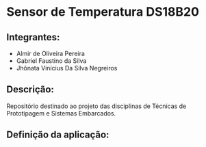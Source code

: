 # Sensor de Temperatura DS18B20
## Integrantes: 
 - Almir de Oliveira Pereira <br>
 - Gabriel Faustino da Silva <br>
 - Jhônata Vinícius Da Silva Negreiros

## Descrição:
Repositório destinado ao projeto das disciplinas de Técnicas de Prototipagem e Sistemas Embarcados.

## Definição da aplicação:
<style>.justificado {text-align: justify;text-justify: inter-word;}
Simular o controle de temperatura de um reservatório de água. Por meio do uso do microcontrolador ATmega328P, manteremos a temperatura entre xxº e yyº. Ao atingir a temperatura mínima ou máxima do intervalo, um sinal sonoro será emitido pelo <i>buzzer</i>, o que substituiria de liga e desliga de uma resistência para manutenção da temperatura de um aquário, por exemplo. Com a utilização de um <i>push button</i>, poderemos criar um "modo silencioso", no qual ao invés do <i>buzzer</i> ser acionado nas circunstâncias específicas, um led vermelho seria acionado. As temperaturas são exibidas em tempo real no display LCD.
</style>
